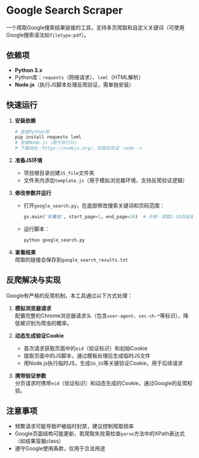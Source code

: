 # Google Search Scraper

一个爬取Google搜索结果链接的工具，支持多页爬取和自定义关键词（可使用Google搜索语法如`filetype:pdf`）。


## 依赖项

- **Python 3.x**
- Python库：`requests`（网络请求）、`lxml`（HTML解析）
- **Node.js**（执行JS脚本处理反爬验证，需单独安装）


## 快速运行

1. **安装依赖**  
   ```bash
   # 安装Python库
   pip install requests lxml
   # 安装Node.js（用于执行JS）
   # 下载地址：https://nodejs.org/，安装后验证：node -v
   ```

2. **准备JS环境**  
   - 项目根目录创建`JS_file`文件夹  
   - 文件夹内添加`template.js`（用于模拟浏览器环境，支持反爬验证逻辑）

3. **修改参数并运行**  
   - 打开`google_search.py`，在底部修改搜索关键词和页码范围：  
     ```python
     gs.main('关键词', start_page=1, end_page=10)  # 示例：爬取1-10页结果
     ```
   - 运行脚本：  
     ```bash
     python google_search.py
     ```

4. **查看结果**  
   爬取的链接会保存到`google_search_results.txt`


## 反爬解决与实现

Google有严格的反爬机制，本工具通过以下方式处理：

1. **模拟浏览器请求**  
   配置完整的Chrome浏览器请求头（包含`user-agent`、`sec-ch-*`等标识），降低被识别为爬虫的概率。

2. **动态生成验证Cookie**  
   - 首次请求获取页面中的`eid`（验证标识）和初始Cookie  
   - 提取页面中的JS脚本，通过模板处理后生成临时JS文件  
   - 用Node.js执行临时JS，生成`SG_SS`等关键验证Cookie，用于后续请求

3. **携带验证参数**  
   分页请求时携带`eid`（验证标识）和动态生成的Cookie，通过Google的反爬校验。


## 注意事项

- 频繁请求可能导致IP被临时封禁，建议控制爬取频率  
- Google页面结构可能更新，若爬取失败需检查`parse`方法中的XPath表达式（如结果容器class）  
- 遵守Google使用条款，仅用于合法用途